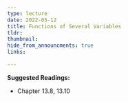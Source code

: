 ```yaml
---
type: lecture
date: 2022-05-12
title: Functions of Several Variables
tldr: 
thumbnail: 
hide_from_announcments: true
links: 

---
```

**Suggested Readings:**
- Chapter 13.8, 13.10
